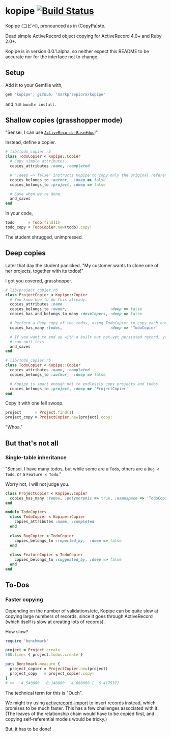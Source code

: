 kopipe [![Build Status](https://travis-ci.org/markprzepiora/kopipe.png?branch=master)](https://travis-ci.org/markprzepiora/kopipe)
======

Kopipe (コピペ), pronounced as in (CopyPa)ste.

Dead simple ActiveRecord object copying for ActiveRecord 4.0+ and Ruby 2.0+.

Kopipe is in version 0.0.1.alpha, so neither expect this README to be accurate nor for the interface not to change.


Setup
-----

Add it to your Gemfile with,

```ruby
gem 'kopipe', github: 'markprzepiora/kopipe'
```

and run `bundle install`.


Shallow copies (grasshopper mode)
---------------------------------

"Sensei, I can use [`ActiveRecord::Base#dup`](http://apidock.com/rails/ActiveRecord/Base/dup)!"

Instead, define a copier.

```ruby
# lib/todo_copier.rb
class TodoCopier < Kopipe::Copier
  # Copy simple attributes.
  copies_attributes :name, :completed

  # ":deep => false" instructs Kopipe to copy only the original references.
  copies_belongs_to :author,  :deep => false
  copies_belongs_to :project, :deep => false

  # Save when we're done.
  and_saves
end
```

In your code,

```ruby
todo      = Todo.find(1)
todo_copy = TodoCopier.new(todo).copy!
```

The student shrugged, unimpressed.


Deep copies
-----------

Later that day the student panicked. "My customer wants to clone one of her projects, together with its todos!"

I got you covered, grasshopper.

```ruby
# lib/project_copier.rb
class ProjectCopier < Kopipe::Copier
  # You know how to do this already.
  copies_attributes :name
  copies_belongs_to :owner,                   :deep => false
  copies_has_and_belongs_to_many :developers, :deep => false

  # Perform a deep copy of the todos, using TodoCopier to copy each one.
  copies_has_many :todos,                     :deep => 'TodoCopier'

  # If you want to end up with a built but not-yet persisted record, you
  # can omit this.
  and_saves
end

# lib/todo_copier.rb
class TodoCopier < Kopipe::Copier
  copies_attributes :name, :completed
  copies_belongs_to :author,  :deep => false

  # Kopipe is smart enough not to endlessly copy projects and todos.
  copies_belongs_to :project, :deep => 'ProjectCopier'
end
```

Copy it with one fell swoop.

```ruby
project      = Project.find(1)
project_copy = ProjectCopier.new(project).copy!
```

"Whoa."


But that's not all
------------------

### Single-table inheritance #########

"Sensei, I have many todos, but while some are a `Todo`, others are a `Bug < Todo`, or a `Feature < Todo`."

Worry not, I will not judge you.

```ruby
class ProjectCopier < Kopipe::Copier
  copies_has_many :todos, :polymorphic => true, :namespace => 'TodoCopiers'
end

module TodoCopiers
  class TodoCopier < Kopipe::Copier
    copies_attributes :name, :completed
  end
  
  class BugCopier < TodoCopier
    copies_belongs_to :reported_by,  :deep => false
  end
  
  class FeatureCopier < TodoCopier
    copies_belongs_to :suggested_by, :deep => false
  end
end
```


To-Dos
------

### Faster copying ###################

Depending on the number of validations/etc, Kopipe can be quite slow at copying
large numbers of records, since it goes through ActiveRecord (which itself is
slow at creating lots of records).

How slow?

```ruby
require 'benchmark'

project = Project.create
500.times { project.todos.create }

puts Benchmark.measure {
  project_copier = ProjectCopier.new(project)
  project_copy   = project_copier.copy!
}
# >>   4.540000   0.140000   4.680000 (  6.417537)
```

The technical term for this is "Ouch".

We might try using
[activerecord-import](https://github.com/zdennis/activerecord-import) to insert
records instead, which promises to be much faster. This has a few challenges
associated with it. (The leaves of the relationship chain would have to be
copied first, and copying self-referential models would be tricky.)

But, it has to be done!
